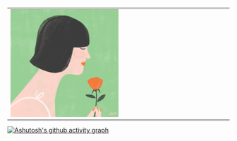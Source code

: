 <table>
    <tr>
    <td><img src="https://github.com/Nayemhasan/Nayemhasan/blob/main/melon/flower_eating.gif" width="50%"></td>
    </tr>
</table>

[![Ashutosh's github activity graph](https://github-readme-activity-graph.cyclic.app/graph?username=Nayemhasan&theme=github-compact)](https://github.com/ashutosh00710/github-readme-activity-graph)


